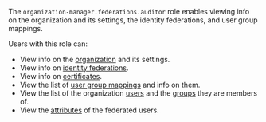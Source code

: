 The `organization-manager.federations.auditor` role enables viewing info on the organization and its settings, the identity federations, and user group mappings.

Users with this role can:
* View info on the [organization](../../../organization/concepts/organization.md) and its settings.
* View info on [identity federations](../../../organization/concepts/add-federation.md).
* View info on [certificates](../../../organization/concepts/add-federation.md#build-trust).
* View the list of [user group mappings](../../../organization/concepts/add-federation.md#group-mapping) and info on them.
* View the list of the organization [users](../../../overview/roles-and-resources.md#users) and the [groups](../../../organization/concepts/groups.md) they are members of.
* View the [attributes](../../../organization/operations/setup-federation.md#claims-mapping) of the federated users.